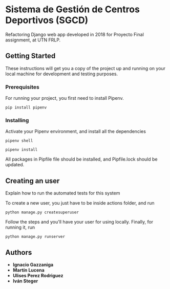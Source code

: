 # Sistema de Gestión de Centros Deportivos (SGCD)

Refactoring Django web app developed in 2018 for Proyecto Final assignment, at UTN FRLP.

## Getting Started

These instructions will get you a copy of the project up and running on your local machine for development and testing purposes.

### Prerequisites

For running your project, you first need to install Pipenv.

```
pip install pipenv
```


### Installing

Activate your Pipenv environment, and install all the dependencies

```
pipenv shell
```

```
pipenv install
```

All packages in Pipfile file should be installed, and Pipfile.lock should be updated.

## Creating an user

Explain how to run the automated tests for this system

To create a new user, you just have to be inside actions folder, and run

```
python manage.py createsuperuser
```

Follow the steps and you'll have your user for using locally. Finally, for running it, run

```
python manage.py runserver
```

## Authors

* **Ignacio Gazzaniga**
* **Martín Lucena**
* **Ulises Perez Rodriguez**
* **Iván Steger**
